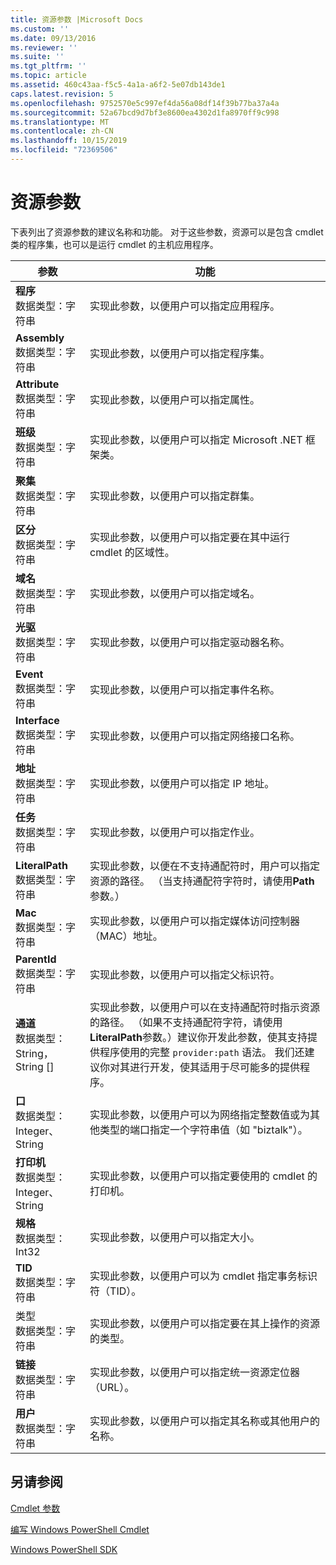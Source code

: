 ```yaml
---
title: 资源参数 |Microsoft Docs
ms.custom: ''
ms.date: 09/13/2016
ms.reviewer: ''
ms.suite: ''
ms.tgt_pltfrm: ''
ms.topic: article
ms.assetid: 460c43aa-f5c5-4a1a-a6f2-5e07db143de1
caps.latest.revision: 5
ms.openlocfilehash: 9752570e5c997ef4da56a08df14f39b77ba37a4a
ms.sourcegitcommit: 52a67bcd9d7bf3e8600ea4302d1fa8970ff9c998
ms.translationtype: MT
ms.contentlocale: zh-CN
ms.lasthandoff: 10/15/2019
ms.locfileid: "72369506"
---
```

# <a name="resource-parameters"></a>资源参数

下表列出了资源参数的建议名称和功能。 对于这些参数，资源可以是包含 cmdlet 类的程序集，也可以是运行 cmdlet 的主机应用程序。

|参数|功能|
|---|---|
|**程序**<br>数据类型：字符串|实现此参数，以便用户可以指定应用程序。|
|**Assembly**<br>数据类型：字符串|实现此参数，以便用户可以指定程序集。|
|**Attribute**<br>数据类型：字符串|实现此参数，以便用户可以指定属性。|
|**班级**<br>数据类型：字符串|实现此参数，以便用户可以指定 Microsoft .NET 框架类。|
|**聚集**<br>数据类型：字符串|实现此参数，以便用户可以指定群集。|
|**区分**<br>数据类型：字符串|实现此参数，以便用户可以指定要在其中运行 cmdlet 的区域性。|
|**域名**<br>数据类型：字符串|实现此参数，以便用户可以指定域名。|
|**光驱**<br>数据类型：字符串|实现此参数，以便用户可以指定驱动器名称。|
|**Event**<br>数据类型：字符串|实现此参数，以便用户可以指定事件名称。|
|**Interface**<br>数据类型：字符串|实现此参数，以便用户可以指定网络接口名称。|
|**地址**<br>数据类型：字符串|实现此参数，以便用户可以指定 IP 地址。|
|**任务**<br>数据类型：字符串|实现此参数，以便用户可以指定作业。|
|**LiteralPath**<br>数据类型：字符串|实现此参数，以便在不支持通配符时，用户可以指定资源的路径。 （当支持通配符字符时，请使用**Path**参数。）|
|**Mac**<br>数据类型：字符串|实现此参数，以便用户可以指定媒体访问控制器（MAC）地址。|
|**ParentId**<br>数据类型：字符串|实现此参数，以便用户可以指定父标识符。|
|**通道**<br>数据类型： String，String []|实现此参数，以便用户可以在支持通配符时指示资源的路径。 （如果不支持通配符字符，请使用**LiteralPath**参数。）建议你开发此参数，使其支持提供程序使用的完整 `provider:path` 语法。 我们还建议你对其进行开发，使其适用于尽可能多的提供程序。|
|**口**<br>数据类型： Integer、String|实现此参数，以便用户可以为网络指定整数值或为其他类型的端口指定一个字符串值（如 "biztalk"）。|
|**打印机**<br>数据类型： Integer、String|实现此参数，以便用户可以指定要使用的 cmdlet 的打印机。|
|**规格**<br>数据类型： Int32|实现此参数，以便用户可以指定大小。|
|**TID**<br>数据类型：字符串|实现此参数，以便用户可以为 cmdlet 指定事务标识符（TID）。|
|类型<br>数据类型：字符串|实现此参数，以便用户可以指定要在其上操作的资源的类型。|
|**链接**<br>数据类型：字符串|实现此参数，以便用户可以指定统一资源定位器（URL）。|
|**用户**<br>数据类型：字符串|实现此参数，以便用户可以指定其名称或其他用户的名称。|

## <a name="see-also"></a>另请参阅

[Cmdlet 参数](./cmdlet-parameters.md)

[编写 Windows PowerShell Cmdlet](./writing-a-windows-powershell-cmdlet.md)

[Windows PowerShell SDK](../windows-powershell-reference.md)
